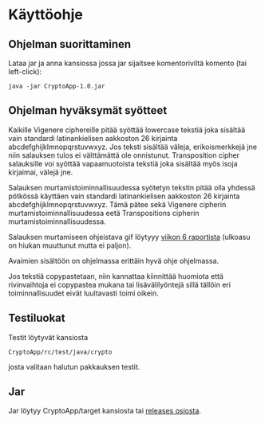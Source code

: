 # Käyttöohje

## Ohjelman suorittaminen

Lataa jar ja anna kansiossa jossa jar sijaitsee komentoriviltä komento (tai left-click):

    java -jar CryptoApp-1.0.jar

## Ohjelman hyväksymät syötteet

Kaikille Vigenere ciphereille pitää syöttää lowercase tekstiä joka sisältää vain standardi latinankielisen aakkoston 26 kirjainta abcdefghijklmnopqrstuvwxyz. Jos teksti sisältää väleja, erikoismerkkejä jne niin salauksen tulos ei välttämättä ole onnistunut. Transposition cipher salauksille voi syöttää vapaamuotoista tekstiä joka sisältää myös isoja kirjaimai, välejä jne.

Salauksen murtamistoiminnallisuudessa syötetyn tekstin pitää olla yhdessä pötkössä käyttäen vain standardi latinankielisen aakkoston 26 kirjainta abcdefghijklmnopqrstuvwxyz. Tämä pätee sekä Vigenere cipherin murtamistoiminnallisuudessa eetä Transpositions cipherin murtamistoiminnallisuudessa.

Salauksen murtamiseen ohjeistava gif löytyyy [viikon 6 raportista](https://github.com/Jsos17/Classic-crypto/blob/master/documentation/Viikkoraportti-6.md) (ulkoasu on hiukan muuttunut mutta ei paljon).

Avaimien sisältöön on ohjelmassa erittäin hyvä ohje ohjelmassa.

Jos tekstiä copypastetaan, niin kannattaa kiinnittää huomiota että rivinvaihtoja ei copypastea mukana tai lisävälilyöntejä sillä tällöin eri toiminnallisuudet eivät luultavasti toimi oikein.

## Testiluokat

Testit löytyvät kansiosta 

    CryptoApp/rc/test/java/crypto
    
josta valitaan halutun pakkauksen testit.

## Jar

Jar löytyy CryptoApp/target kansiosta tai [releases osiosta](https://github.com/Jsos17/Classic-crypto/releases/tag/cryptoapp).

